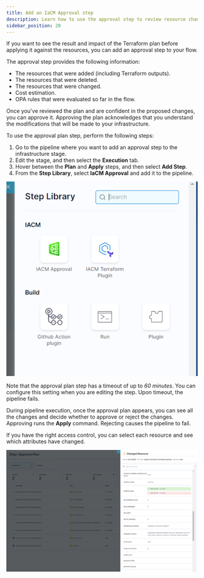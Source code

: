 ```yaml
---
title: Add an IaCM Approval step
description: Learn how to use the approval step to review resource changes before applying them.
sidebar_position: 20
---
```


If you want to see the result and impact of the Terraform plan before applying it against the resources, you can add an approval step to your flow. 

The approval step provides the following information:

*  The resources that were added (including Terraform outputs).
*  The resources that were deleted.
*  The resources that were changed.
*  Cost estimation.
*  OPA rules that were evaluated so far in the flow.

Once you've reviewed the plan and are confident in the proposed changes, you can approve it. Approving the plan acknowledges that you understand the modifications that will be made to your infrastructure.

To use the approval plan step, perform the following steps:

1. Go to the pipeline where you want to add an approval step to the infrastructure stage.
2. Edit the stage, and then select the **Execution** tab.
3. Hover between the **Plan** and **Apply** steps, and then select **Add Step**.
4. From the **Step Library**, select **IaCM Approval** and add it to the pipeline. 

![Resources](./static/add-approval-step.png)

Note that the approval plan step has a timeout of up to *60 minutes*. You can configure this setting when you are editing the step. Upon timeout, the pipeline fails.

During pipeline execution, once the approval plan appears, you can see all the changes and decide whether to approve or reject the changes. Approving runs the **Apply** command. Rejecting causes the pipeline to fail.

If you have the right access control, you can select each resource and see which attributes have changed. 

![Resources](./static/approval-runtime.png)
